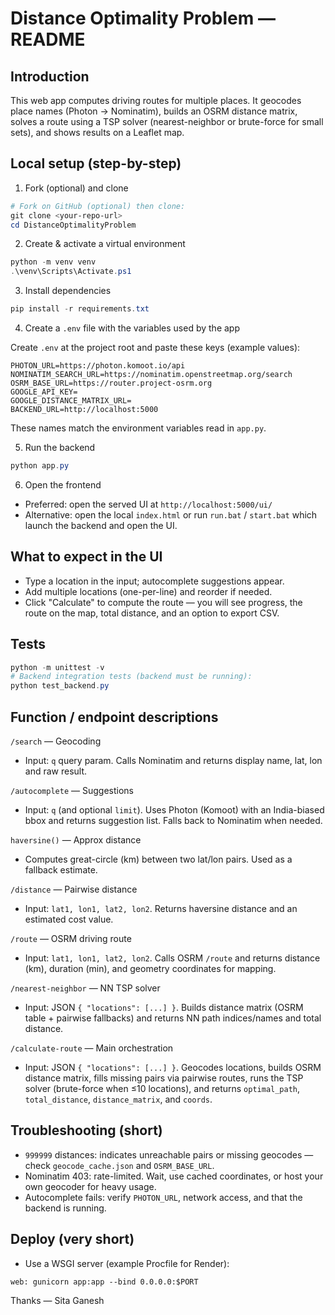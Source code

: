 # Distance Optimality Problem — README

Introduction
------------

This web app computes driving routes for multiple places. It geocodes place names (Photon → Nominatim), builds an OSRM distance matrix, solves a route using a TSP solver (nearest-neighbor or brute-force for small sets), and shows results on a Leaflet map.

Local setup (step-by-step)
--------------------------

1) Fork (optional) and clone

```powershell
# Fork on GitHub (optional) then clone:
git clone <your-repo-url>
cd DistanceOptimalityProblem
```

2) Create & activate a virtual environment

```powershell
python -m venv venv
.\venv\Scripts\Activate.ps1
```

3) Install dependencies

```powershell
pip install -r requirements.txt
```

4) Create a `.env` file with the variables used by the app

Create `.env` at the project root and paste these keys (example values):

```text
PHOTON_URL=https://photon.komoot.io/api
NOMINATIM_SEARCH_URL=https://nominatim.openstreetmap.org/search
OSRM_BASE_URL=https://router.project-osrm.org
GOOGLE_API_KEY=
GOOGLE_DISTANCE_MATRIX_URL=
BACKEND_URL=http://localhost:5000
```

These names match the environment variables read in `app.py`.

5) Run the backend

```powershell
python app.py
```

6) Open the frontend

- Preferred: open the served UI at `http://localhost:5000/ui/`
- Alternative: open the local `index.html` or run `run.bat` / `start.bat` which launch the backend and open the UI.

What to expect in the UI
------------------------

- Type a location in the input; autocomplete suggestions appear.
- Add multiple locations (one-per-line) and reorder if needed.
- Click "Calculate" to compute the route — you will see progress, the route on the map, total distance, and an option to export CSV.

Tests
-----

```powershell
python -m unittest -v
# Backend integration tests (backend must be running):
python test_backend.py
```

Function / endpoint descriptions
--------------------------------

`/search` — Geocoding
- Input: `q` query param. Calls Nominatim and returns display name, lat, lon and raw result.

`/autocomplete` — Suggestions
- Input: `q` (and optional `limit`). Uses Photon (Komoot) with an India-biased bbox and returns suggestion list. Falls back to Nominatim when needed.

`haversine()` — Approx distance
- Computes great-circle (km) between two lat/lon pairs. Used as a fallback estimate.

`/distance` — Pairwise distance
- Input: `lat1, lon1, lat2, lon2`. Returns haversine distance and an estimated cost value.

`/route` — OSRM driving route
- Input: `lat1, lon1, lat2, lon2`. Calls OSRM `/route` and returns distance (km), duration (min), and geometry coordinates for mapping.

`/nearest-neighbor` — NN TSP solver
- Input: JSON `{ "locations": [...] }`. Builds distance matrix (OSRM table + pairwise fallbacks) and returns NN path indices/names and total distance.

`/calculate-route` — Main orchestration
- Input: JSON `{ "locations": [...] }`. Geocodes locations, builds OSRM distance matrix, fills missing pairs via pairwise routes, runs the TSP solver (brute-force when ≤10 locations), and returns `optimal_path`, `total_distance`, `distance_matrix`, and `coords`.

Troubleshooting (short)
----------------------

- `999999` distances: indicates unreachable pairs or missing geocodes — check `geocode_cache.json` and `OSRM_BASE_URL`.
- Nominatim 403: rate-limited. Wait, use cached coordinates, or host your own geocoder for heavy usage.
- Autocomplete fails: verify `PHOTON_URL`, network access, and that the backend is running.

Deploy (very short)
-------------------

- Use a WSGI server (example Procfile for Render):

```text
web: gunicorn app:app --bind 0.0.0.0:$PORT
```

Thanks — Sita Ganesh

